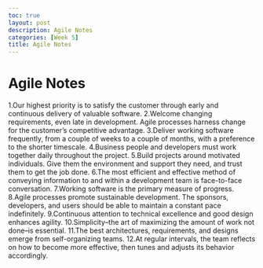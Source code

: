 ```yaml
---
toc: true
layout: post
description: Agile Notes
categories: [Week 5]
title: Agile Notes
---
```


# Agile Notes
1.Our highest priority is to satisfy the customer through early and continuous delivery of valuable software.
2.Welcome changing requirements, even late in development. Agile processes harness change for the customer’s competitive advantage.
3.Deliver working software frequently, from a couple of weeks to a couple of months, with a preference to the shorter timescale.
4.Business people and developers must work together daily throughout the project.
5.Build projects around motivated individuals. Give them the environment and support they need, and trust them to get the job done.
6.The most efficient and effective method of conveying information to and within a development team is face-to-face conversation.
7.Working software is the primary measure of progress.
8.Agile processes promote sustainable development. The sponsors, developers, and users should be able to maintain a constant pace indefinitely.
9.Continuous attention to technical excellence and good design enhances agility.
10.Simplicity–the art of maximizing the amount of work not done–is essential.
11.The best architectures, requirements, and designs emerge from self-organizing teams.
12.At regular intervals, the team reflects on how to become more effective, then tunes and adjusts its behavior accordingly.